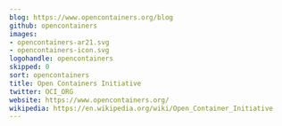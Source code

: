 ```yaml
---
blog: https://www.opencontainers.org/blog
github: opencontainers
images:
- opencontainers-ar21.svg
- opencontainers-icon.svg
logohandle: opencontainers
skipped: 0
sort: opencontainers
title: Open Containers Initiative
twitter: OCI_ORG
website: https://www.opencontainers.org/
wikipedia: https://en.wikipedia.org/wiki/Open_Container_Initiative
---
```


